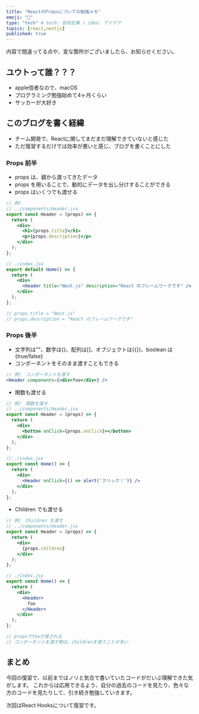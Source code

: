 ```yaml
---
title: "ReactのPropsについての勉強メモ"
emoji: "🌊"
type: "tech" # tech: 技術記事 / idea: アイデア
topics: [react,nextjs]
published: true
---
```


内容で間違ってる点や、変な箇所がございましたら、お知らせください。

## ユウトって誰？？？
- apple信者なので、macOS
- プログラミング勉強始めて4ヶ月くらい
- サッカーが大好き

## このブログを書く経緯
- チーム開発で、Reactに関してまだまだ理解できていないと感じた
- ただ復習するだけでは効率が悪いと感じ、ブログを書くことにした

### Props 前半

- props は、親から渡ってきたデータ
- props を用いることで、動的にデータを出し分けすることができる
- props はいくつでも渡せる

```jsx
// 例)
// ../components/Header.jsx
export const Header = (props) => {
  return (
    <div>
      <h1>{props.title}</h1>
      <p>{props.description}</p>
    </div>
  );
};

// ./index.jsx
export default Home() => {
  return (
    <div>
      <Header title="Next.js" description="React のフレームワークです" />
    </div>
  );
};

// props.title = "Next.js"
// props.description = "React のフレームワークです"
```

### Props 後半

- 文字列は""、数字は{}、配列は[]、オブジェクトは{{}}、boolean は {true/false}
- コンポーネントをそのまま渡すこともできる

```jsx
// 例） コンポーネントを渡す
<Header components={<div>foo</div>} />
```

- 関数も渡せる

```jsx
// 例） 関数を渡す
// ../components/Header.jsx
export const Header = (props) => {
  return (
    <div>
      <button onClick={props.onClick}></button>
    </div>
  );
};

// ./index.jsx
export const Home() => {
  return (
    <div>
      <Header onClick={() => alert('クリック！')} />
    </div>
  );
};
```

- Children でも渡せる

```jsx
// 例） Children を渡す
// ../components/Header.jsx
export const Header = (props) => {
  return (
    <div>
      {props.children}
    </div>
  );
};

// ./index.jsx
export const Home() => {
  return (
    <div>
      <Header>
        foo
      </Header>
    </div>
  );
};

// propsでfooが渡される
// コンポーネントを渡す際は、childrenを使うことが多い
```

## まとめ
今回の復習で、以前まではノリと気合で書いていたコードがだいぶ理解できた気がします。
これからは応用できるよう、自分の過去のコードを見たり、色々な方のコードを見たりして、引き続き勉強していきます。

次回はReact Hooksについて復習です。